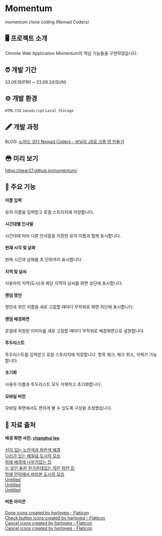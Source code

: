 # Momentum
momentum clone coding (Nomad Coders)


## 🖥 프로젝트 소개
Chrome Web Application Momentum의 핵심 기능들을 구현하였습니다.
<br>

## ⏰ 개발 기간
23.08.18(FRI) ~ 23.09.24(SUN)

## ⚙️ 개발 환경
`HTML` `CSS` `JavaScript` `Local Storage`

## 🖋 개발 과정
BLOG: [노마드 코더 Nomad Coders - 바닐라 JS로 크롬 앱 만들기](https://tinytinybang.tistory.com/category/%EA%B3%B5%EB%B6%80%20%EA%B8%B0%EB%A1%9D/%EB%85%B8%EB%A7%88%EB%93%9C%20%EC%BD%94%EB%8D%94%20Nomad%20Coders%20-%20%EB%B0%94%EB%8B%90%EB%9D%BC%20JS%EB%A1%9C%20%ED%81%AC%EB%A1%AC%20%EC%95%B1%20%EB%A7%8C%EB%93%A4%EA%B8%B0)

## 😳 미리 보기
https://pear27.github.io/momentum/

## 📌 주요 기능
#### 이름 입력
유저 이름을 입력받고 로컬 스토리지에 저장합니다.
#### 시간대별 인사말
시간대에 따라 다른 인사말을 저장한 유저 이름과 함께 표시합니다.
#### 현재 시각 및 날짜
현재 시간과 날짜를 초 단위까지 표시합니다.
#### 지역 및 날씨
사용자의 지역(도시)과 해당 지역의 날씨를 화면 상단에 표시합니다.
#### 랜덤 명언
명언과 위인 이름을 새로 고침할 때마다 무작위로 화면 하단에 표시합니다.
#### 랜덤 배경화면
로컬에 저장된 이미지를 새로 고침할 때마다 무작위로 배경화면으로 설정합니다.
#### 투두리스트
투두리스트를 입력받고 로컬 스토리지에 저장합니다.
항목 체크, 체크 취소, 삭제가 가능합니다.
#### 초기화
사용자 이름과 투두리스트 모두 삭제하고 초기화합니다.
#### 모바일 버전
모바일 화면에서도 편하게 볼 수 있도록 구성을 조정했습니다.

## 🤝 자료 출처
#### 배경 화면 사진: <a href="https://unsplash.com/ko/@changhui?utm_source=unsplash&utm_medium=referral&utm_content=creditCopyText">changhui lee</a>
<a href="https://unsplash.com/ko/%EC%82%AC%EC%A7%84/%EC%84%A0%EC%9D%B4-%EC%9E%88%EB%8A%94-%EB%85%B8%EB%9E%80%EC%83%89%EA%B3%BC-%ED%8C%8C%EB%9E%80%EC%83%89-%EB%B0%B0%EA%B2%BD-g8ExaCImT5o?utm_content=creditCopyText&utm_medium=referral&utm_source=unsplash">선이 있는 노란색과 파란색 배경</a><br>
<a href="https://unsplash.com/ko/%EC%82%AC%EC%A7%84/%EB%8B%A4%EB%A6%AC%EA%B0%80-%EC%9E%88%EB%8A%94-%ED%95%B4%EC%A7%88%EB%85%98-%EB%8F%84%EC%8B%9C%EC%9D%98-%EB%AA%A8%EC%8A%B5-TBta6TvFoKM?utm_content=creditCopyText&utm_medium=referral&utm_source=unsplash">다리가 있는 해질녘 도시의 모습</a><br>
<a href="https://unsplash.com/ko/%EC%82%AC%EC%A7%84/0e1CGu_tsw8?utm_content=creditCopyText&utm_medium=referral&utm_source=unsplash">밤에 배경에 나무가있는 집</a><br>
<a href="https://unsplash.com/ko/%EC%82%AC%EC%A7%84/O7dwrmkqXCg?utm_source=unsplash&utm_medium=referral&utm_content=creditCopyText">눈 덮인 들판 한가운데있는 작은 하얀 집</a><br>
<a href="https://unsplash.com/ko/%EC%82%AC%EC%A7%84/qX0eUetnjJ8?utm_source=unsplash&utm_medium=referral&utm_content=creditCopyText">밤에 언덕에서 바라본 도시의 모습</a><br>
<a href="https://unsplash.com/ko/%EC%82%AC%EC%A7%84/2dPWRb5R_RM?utm_source=unsplash&utm_medium=referral&utm_content=creditCopyText">Untitled</a><br>
<a href="https://unsplash.com/ko/%EC%82%AC%EC%A7%84/0CyC5ePmMZQ?utm_source=unsplash&utm_medium=referral&utm_content=creditCopyText">Untitled</a><br>
<a href="https://unsplash.com/ko/%EC%82%AC%EC%A7%84/oZk492eAgPY?utm_source=unsplash&utm_medium=referral&utm_content=creditCopyText">Untitled</a>
#### 버튼 아이콘
<a href="https://www.flaticon.com/free-icons/done" title="done icons">Done icons created by hqrloveq - Flaticon</a><br>
<a href="https://www.flaticon.com/free-icons/check-button" title="check button icons">Check button icons created by hqrloveq - Flaticon</a><br>
<a href="https://www.flaticon.com/free-icons/cancel" title="cancel icons">Cancel icons created by hqrloveq - Flaticon</a><br>
<a href="https://www.flaticon.com/free-icons/cancel" title="cancel icons">Cancel icons created by hqrloveq - Flaticon</a>
